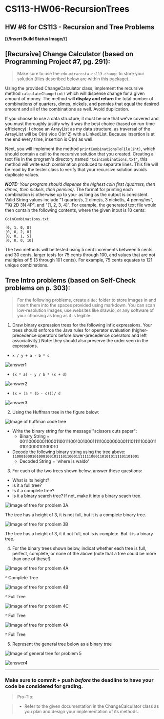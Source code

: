 # CS113-HW06-RecursionTrees
## HW #6 for CS113 - Recursion and Tree Problems

**[//Insert Build Status Image//]**

## [Recursive] Change Calculator (based on Programming Project #7, pg. 291):

>Make sure to use the `edu.miracosta.cs113.change` to store your solution (files described below are within this package).

Using the provided ChangeCalculator class, implement the recursive method `calculateChange(int)` which will dispense change for a given amount of money. The method will **display and return** the total number of combinations of quarters, dimes, nickels, and pennies that equal the desired amount and all of the combinations as well. Avoid duplication.

If you choose to use a data structure, it must be one that we've covered and you must thoroughly justify why it was the best choice (based on run-time efficiency): 
I chose an ArrayList as my data structure, as traversal of the ArrayList will be O(n) vice O(n^2) with a LinkedList. Because insertion is at the end
every time, insertion is O(n) as well.

Next, you will implement the method `printCombinationsToFile(int)`, which should contain a call to the recursive solution that you created. Creating a text file in the program's directory named `"CoinCombinations.txt"`, this method will write each combination produced to separate lines. This file will be read by the tester class to verify that your recursive solution avoids duplicate values.

**_NOTE:_** _Your program should dispense the highest coin first (quarters, then dimes, then nickels, then pennies)._ The format for printing each combination is otherwise up to you- as long as the output is consistent. Valid String values include "1 quarter/s, 2 dime/s, 3 nickel/s, 4 penny/ies", "1Q 2D 3N 4P", and "[1, 2, 3, 4]". For example, the generated text file would then contain the following contents, where the given input is 10 cents:

`CoinCombinations.txt`

```
[0, 1, 0, 0]
[0, 0, 2, 0]
[0, 0, 1, 5]
[0, 0, 0, 10]
```

The two methods will be tested using 5 cent increments between 5 cents and 30 cents, larger tests for 75 cents through 100, and values that are not multiples of 5 (3 through 101 cents). For example, 75 cents equates to 121 unique combinations.

## Tree Intro problems (based on Self-Check problems on p. 303):

>For the following problems, create a `doc` folder to store images in and insert them into the spaces provided using markdown.  You can scan low-resolution images, use websites like draw.io, or any software of your choosing as long as it is legible.

1. Draw binary expression trees for the following infix expressions.  Your trees should enforce the Java rules for operator evaluation (higher-precedence operators before lower-precedence operators and left associativity.) Note: they should also preserve the order seen in the expressions.
  - `x / y + a - b * c`

  ![answer1](images/answer1.png)
  
  - `(x * a) - y / b * (c + d)`
  
  ![answer2](images/answer2.png)
  
  - `(x + (a * (b - c)))/ d`
  
  ![answer3](images/answer3.png)
  
2. Using the Huffman tree in the figure below:

![Image of huffman code tree](doc/problemImages/huffman.png)

  - Write the binary string for the message "scissors cuts paper":
    - Binary String = 0011000000110001100111001001000111110000000001110111110000110101000010100010
  - Decode the following binary string using the tree above:
  `1100010001010001001011101100011111110001101010111101101001`
    - Decoded String = 'where is waldo'

3. For each of the two trees shown below, answer these questions:
- What is its height?
- Is it a full tree?
- Is it a complete tree?
- Is it a binary search tree? If not, make it into a binary seach tree.

![Image of tree for problem 3A](doc/problemImages/problem3A.png)

The tree has a height of 3, it is not full, but it is a complete binary tree.

![Image of tree for problem 3B](doc/problemImages/problem3B.png)

The tree has a height of 3, it it not full, not is is complete. But it is a binary tree.

4. For the binary trees shown below, indicat whether each tree is full, perfect, complete, or none of the above (note that a tree could be more than one of these!)

![Image of tree for problem 4A](doc/problemImages/problem4A.png)

^ Complete Tree

![Image of tree for problem 4B](doc/problemImages/problem4B.png)

^ Full Tree

![Image of tree for problem 4C](doc/problemImages/problem4C.png)

^ Full Tree

![Image of tree for problem 4A](doc/problemImages/huffman.png)

^ Full Tree

5. Represent the general tree below as a binary tree

![Image of general tree for problem 5](doc/problemImages/problem5-general.png)

![answer4](images/answer4.png)


----------

### Make sure to commit + push *before* the deadline to have your code be considered for grading.

>Pro-Tip:

>- Refer to the given documentation in the ChangeCalculator class as you plan and design your implementation of its methods.
